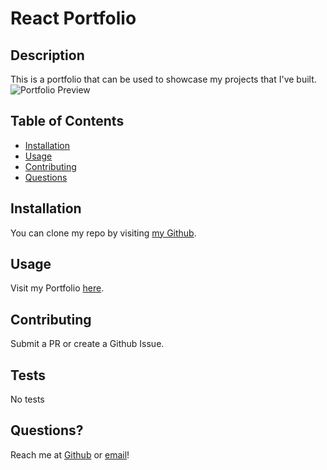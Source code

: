# React Portfolio 

  ## Description
  This is a portfolio that can be used to showcase my projects that I've built.
  ![Portfolio Preview](./src/assets/portfolio.pngg)

  ## Table of Contents

  * [Installation](#installation)
  * [Usage](#usage)
  * [Contributing](#contributing)
  * [Questions](#questions)

  ## Installation
  You can clone my repo by visiting [my Github](https://github.com/squidbeaks/react-portfolio).

  ## Usage
  Visit my Portfolio [here](https://squidbeaks.github.io/react-portfolio/).
  
  ## Contributing
  Submit a PR or create a Github Issue.

  ## Tests
  No tests

  ## Questions?
  Reach me at [Github](https://github.com/squidbeaks) or [email](leahsigridrussell@gmail.com)!
